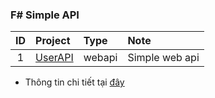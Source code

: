 ### F# Simple API

| ID  | Project               | Type   | Note           |
| :-: | :-------------------- | :----- | :------------- |
|  1  | [UserAPI](./UserAPI/) | webapi | Simple web api |

- Thông tin chi tiết tại [đây](./documents/fundametals.md)
